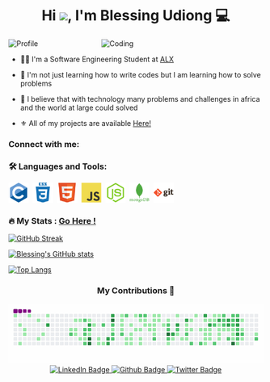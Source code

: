 <div id="header" align="center">
   
# Hi <img src="https://camo.githubusercontent.com/e8e7b06ecf583bc040eb60e44eb5b8e0ecc5421320a92929ce21522dbc34c891/68747470733a2f2f6d656469612e67697068792e636f6d2f6d656469612f6876524a434c467a6361737252346961377a2f67697068792e676966" width="40"/>, I'm Blessing Udiong 💻 </div>
</div>

<div> <img src="https://komarev.com/ghpvc/?username=budiong054&style=flat-square&color=blue" alt="Profile"/>
<img align="right" alt="Coding" width="320" src="https://camo.githubusercontent.com/5e8e2b586a7a5f75a999e1c3080b66c3e1c4e93a172cd26207e184f5219353d5/68747470733a2f2f692e70696e696d672e636f6d2f6f726967696e616c732f61622f63342f35622f61626334356239633335366662623834363633326630313061613361343465662e676966">
</div>

<div>
 

- 👨‍🎓 I'm a Software Engineering Student at [ALX](https://www.alxafrica.com)

- 🌱 I'm not just learning how to write codes but I am learning how to solve problems

- 🔭 I believe that with technology many problems and challenges in africa and the world at large could solved

- ⚜ All of my projects are available [Here!](https://github.com/budiong054?tab=repositories)
</div>

<div>

### Connect with me:

</div>

### 🛠️ Languages and Tools:

<div>
  <img src="https://github.com/devicons/devicon/blob/master/icons/c/c-original.svg"  title="C" alt="C" width="40" height="40"/>&nbsp;
  <img src="https://github.com/devicons/devicon/blob/master/icons/css3/css3-plain-wordmark.svg"  title="CSS3" alt="CSS" width="40" height="40"/>&nbsp;
  <img src="https://github.com/devicons/devicon/blob/master/icons/html5/html5-original.svg" title="HTML5" alt="HTML" width="40" height="40"/>&nbsp;
  <img src="https://github.com/devicons/devicon/blob/master/icons/javascript/javascript-original.svg" title="JavaScript" alt="JavaScript" width="40" height="40"/>&nbsp;
  <img src="https://github.com/devicons/devicon/blob/master/icons/nodejs/nodejs-plain.svg" title="NodeJS" alt="NodeJS" width="40" height="40"/>&nbsp;
  <img src="https://github.com/devicons/devicon/blob/master/icons/mongodb/mongodb-plain-wordmark.svg" title="MongoDB" alt="MongoDB" width="40" height="40"/>&nbsp;
  <img src="https://github.com/devicons/devicon/blob/master/icons/git/git-original-wordmark.svg" title="Git" **alt="Git" width="40" height="40"/>
</div>


### :fire: My Stats : [Go Here !](http://github-readme-streak-stats.herokuapp.com?user=budiong054&theme=highcontrast&hide_border=true)
[![GitHub Streak](http://github-readme-streak-stats.herokuapp.com?user=budiong054&theme=highcontrast&hide_border=true)](https://git.io/streak-stats)

[![Blessing's GitHub stats](https://github-readme-stats.vercel.app/api?username=budiong054&theme=vision-friendly-dark&hide_border=true&show_icons=true)](https://github.com/anuraghazra/github-readme-stats)

[![Top Langs](https://github-readme-stats.vercel.app/api/top-langs/?username=budiong054&layout=compact&theme=vision-friendly-dark&hide_border=true)](https://github.com/anuraghazra/github-readme-stats)

<h3 align="center">My Contributions 🤔</h3>
  <img src=" https://raw.githubusercontent.com/Platane/snk/output/github-contribution-grid-snake.gif" alt="Graph contribution"/>
     


<div id="badges" align="center">
  <a href="https://www.linkedin.com/in/blessing-udiong">
    <img src="https://img.shields.io/badge/LinkedIn-blue?style=for-the-badge&logo=linkedin&logoColor=white" alt="LinkedIn Badge"/>
  </a>
  <a href="https://github.com/budiong054">
    <img src="https://img.shields.io/badge/Github-white?style=for-the-badge&logo=github&logoColor=black" alt="Github Badge"/>
  </a>
  <a href="https://twitter.com/_blessingudiong">
    <img src="https://img.shields.io/badge/Twitter-blue?style=for-the-badge&logo=twitter&logoColor=white" alt="Twitter Badge"/>
  </a>
</div>
